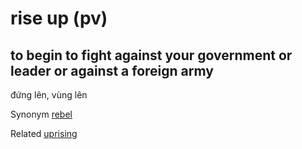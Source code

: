 # rise up (pv)

## to begin to fight against your government or leader or against a foreign army

đứng lên, vùng lên

Synonym [rebel]()

Related [uprising]()
